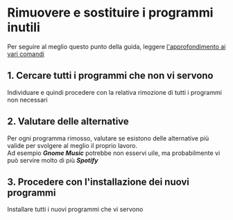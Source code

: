 # Rimuovere e sostituire i programmi inutili

Per seguire al meglio questo punto della guida, leggere [l'approfondimento ai vari comandi](./conf_04.md)

## 1. Cercare tutti i programmi che non vi servono

Individuare e quindi procedere con la relativa rimozione di tutti i programmi non necessari

## 2. Valutare delle alternative

Per ogni programma rimosso, valutare se esistono delle alternative più valide per svolgere al meglio il proprio lavoro.\
Ad esempio ***Gnome Music*** potrebbe non esservi uile, ma probabilmente vi può servire molto di più ***Spotify***

## 3. Procedere con l'installazione dei nuovi programmi

Installare tutti i nuovi programmi che vi servono

